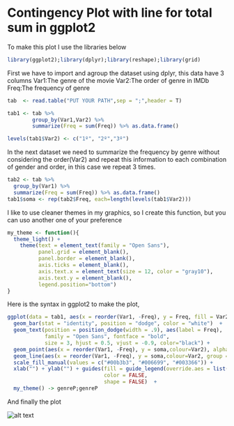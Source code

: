 # Contingency Plot with line for total sum in ggplot2

To make this plot I use the libraries below

```r
library(ggplot2);library(dplyr);library(reshape);library(grid)
```

First we have to import and agroup the dataset using dplyr, this data have 3 columns 
Var1:The genre of the movie
Var2:The order of genre in IMDb
Freq:The frequency of genre

```r
tab  <- read.table("PUT YOUR PATH",sep = ";",header = T)

tab1 <- tab %>%
        group_by(Var1,Var2) %>%
        summarize(Freq = sum(Freq)) %>% as.data.frame()

levels(tab1$Var2) <- c("1º", "2º","3º")
```
In the next dataset we need to summarize the frequency by genre without considering the order(Var2) and repeat this information to each combination of gender and order, in this case we repeat 3 times.

```r
tab2 <- tab %>%
  group_by(Var1) %>%
  summarize(Freq = sum(Freq)) %>% as.data.frame()
tab1$soma <- rep(tab2$Freq, each=length(levels(tab1$Var2)))
```

I like to use cleaner themes in my graphics, so I create this function, but you can uso another one of your preference

```r
my_theme <- function(){
  theme_light() +
    theme(text = element_text(family = "Open Sans"),  
          panel.grid = element_blank(),
          panel.border = element_blank(),
          axis.ticks = element_blank(),
          axis.text.x = element_text(size = 12, color = "gray10"),
          axis.text.y = element_blank(),
          legend.position="bottom")
}
```
Here is the syntax in ggplot2 to make the plot, 

```r
ggplot(data = tab1, aes(x = reorder(Var1, -Freq), y = Freq, fill = Var2)) +
  geom_bar(stat = "identity", position = "dodge", color = "white")  +
  geom_text(position = position_dodge(width = .9), aes(label = Freq),
            family = "Open Sans", fontface = "bold",
            size = 3, hjust = 0.5, vjust = -0.9, color="black") + 
  geom_point(aes(x = reorder(Var1, -Freq), y = soma,colour=Var2), alpha = 0.4, color = "gray50", size = 1.5) +
  geom_line(aes(x = reorder(Var1, -Freq), y = soma,colour=Var2, group = Var2), alpha = 0.4, color = "gray50", size = 1) +
  scale_fill_manual(values = c("#00b3b3", "#006699", "#003366")) +
  xlab("") + ylab("") + guides(fill = guide_legend(override.aes = list(color = NA), title = "Ordem"), 
                               color = FALSE, 
                               shape = FALSE)  +
  my_theme() -> genreP;genreP
```
And finally the plot

![alt text](https://raw.githubusercontent.com/username/projectname/branch/path/to/img.png)
